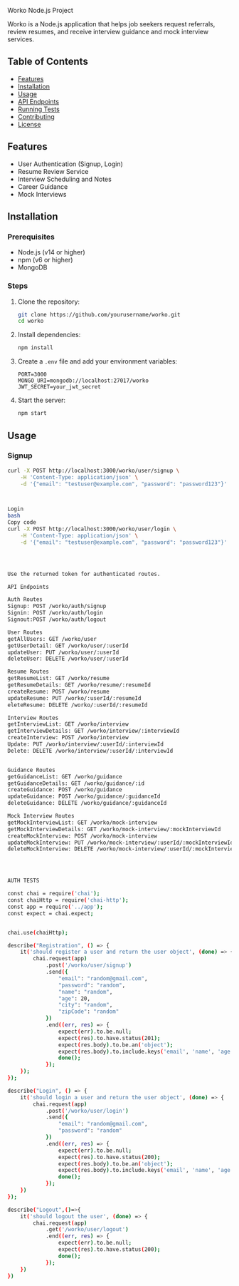 Worko Node.js Project


Worko is a Node.js application that helps job seekers request referrals, review resumes, and receive interview guidance and mock interview services.

## Table of Contents

- [Features](#features)
- [Installation](#installation)
- [Usage](#usage)
- [API Endpoints](#api-endpoints)
- [Running Tests](#running-tests)
- [Contributing](#contributing)
- [License](#license)

## Features

- User Authentication (Signup, Login)
- Resume Review Service
- Interview Scheduling and Notes
- Career Guidance
- Mock Interviews

## Installation

### Prerequisites

- Node.js (v14 or higher)
- npm (v6 or higher)
- MongoDB

### Steps

1. Clone the repository:

    ```bash
    git clone https://github.com/yourusername/worko.git
    cd worko
    ```

2. Install dependencies:

    ```bash
    npm install
    ```

3. Create a `.env` file and add your environment variables:

    ```env
    PORT=3000
    MONGO_URI=mongodb://localhost:27017/worko
    JWT_SECRET=your_jwt_secret
    ```

4. Start the server:

    ```bash
    npm start
    ```

## Usage

### Signup

```bash
curl -X POST http://localhost:3000/worko/user/signup \
    -H 'Content-Type: application/json' \
    -d '{"email": "testuser@example.com", "password": "password123"}'



Login
bash
Copy code
curl -X POST http://localhost:3000/worko/user/login \
    -H 'Content-Type: application/json' \
    -d '{"email": "testuser@example.com", "password": "password123"}'




Use the returned token for authenticated routes.

API Endpoints

Auth Routes
Signup: POST /worko/auth/signup
Signin: POST /worko/auth/login
Signout:POST /worko/auth/logout

User Routes
getAllUsers: GET /worko/user
getUserDetail: GET /worko/user/:userId
updateUser: PUT /worko/user/:userId
deleteUser: DELETE /worko/user/:userId

Resume Routes
getResumeList: GET /worko/resume
getResumeDetails: GET /worko/resume/:resumeId
createResume: POST /worko/resume
updateResume: PUT /worko/:userId/:resumeId
eleteResume: DELETE /worko/:userId/:resumeId

Interview Routes
getInterviewList: GET /worko/interview
getInterviewDetails: GET /worko/interview/:interviewId
createInterview: POST /worko/interview
Update: PUT /worko/interview/:userId/:interviewId
Delete: DELETE /worko/interview/:userId/:interviewId


Guidance Routes
getGuidanceList: GET /worko/guidance
getGuidanceDetails: GET /worko/guidance/:id
createGuidance: POST /worko/guidance
updateGuidance: POST /worko/guidance/:guidanceId
deleteGuidance: DELETE /worko/guidance/:guidanceId

Mock Interview Routes
getMockInterviewList: GET /worko/mock-interview
getMockInterviewDetails: GET /worko/mock-interview/:mockInterviewId
createMockInterview: POST /worko/mock-interview
updateMockInterview: PUT /worko/mock-interview/:userId/:mockInterviewId
deleteMockInterview: DELETE /worko/mock-interview/:userId/:mockInterviewId




AUTH TESTS

const chai = require('chai');
const chaiHttp = require('chai-http');
const app = require('../app');
const expect = chai.expect;


chai.use(chaiHttp);

describe("Registration", () => {
    it('should register a user and return the user object', (done) => {
        chai.request(app)
            .post('/worko/user/signup')
            .send({
                "email": "random@gmail.com",
                "password": "random",
                "name": "random",
                "age": 20,
                "city": "random",
                "zipCode": "random"
            })
            .end((err, res) => {
                expect(err).to.be.null; 
                expect(res).to.have.status(201); 
                expect(res.body).to.be.an('object'); 
                expect(res.body).to.include.keys('email', 'name', 'age', 'city', 'zipCode');
                done();
            });
    });
});

describe("Login", () => {
    it('should login a user and return the user object', (done) => {
        chai.request(app)
            .post('/worko/user/login')
            .send({
                "email": "random@gmail.com",
                "password": "random"
            })
            .end((err, res) => {
                expect(err).to.be.null; 
                expect(res).to.have.status(200); 
                expect(res.body).to.be.an('object'); 
                expect(res.body).to.include.keys('email', 'name', 'age', 'city', 'zipCode');
                done();
            });
    })
});

describe("Logout",()=>{
    it('should logout the user', (done) => {
        chai.request(app)
            .get('/worko/user/logout')
            .end((err, res) => {
                expect(err).to.be.null; 
                expect(res).to.have.status(200); 
                done();
            });
    })
})
